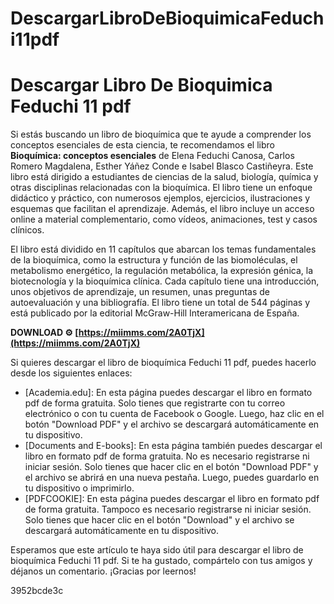 # DescargarLibroDeBioquimicaFeduchi11pdf
 
 
# Descargar Libro De Bioquimica Feduchi 11 pdf
     
Si estás buscando un libro de bioquímica que te ayude a comprender los conceptos esenciales de esta ciencia, te recomendamos el libro **Bioquímica: conceptos esenciales** de Elena Feduchi Canosa, Carlos Romero Magdalena, Esther Yáñez Conde e Isabel Blasco Castiñeyra. Este libro está dirigido a estudiantes de ciencias de la salud, biología, química y otras disciplinas relacionadas con la bioquímica. El libro tiene un enfoque didáctico y práctico, con numerosos ejemplos, ejercicios, ilustraciones y esquemas que facilitan el aprendizaje. Además, el libro incluye un acceso online a material complementario, como vídeos, animaciones, test y casos clínicos.
     
El libro está dividido en 11 capítulos que abarcan los temas fundamentales de la bioquímica, como la estructura y función de las biomoléculas, el metabolismo energético, la regulación metabólica, la expresión génica, la biotecnología y la bioquímica clínica. Cada capítulo tiene una introducción, unos objetivos de aprendizaje, un resumen, unas preguntas de autoevaluación y una bibliografía. El libro tiene un total de 544 páginas y está publicado por la editorial McGraw-Hill Interamericana de España.
 
**DOWNLOAD ⚙ [https://miimms.com/2A0TjX](https://miimms.com/2A0TjX)**


     
Si quieres descargar el libro de bioquímica Feduchi 11 pdf, puedes hacerlo desde los siguientes enlaces:
     
- [Academia.edu]: En esta página puedes descargar el libro en formato pdf de forma gratuita. Solo tienes que registrarte con tu correo electrónico o con tu cuenta de Facebook o Google. Luego, haz clic en el botón "Download PDF" y el archivo se descargará automáticamente en tu dispositivo.
- [Documents and E-books]: En esta página también puedes descargar el libro en formato pdf de forma gratuita. No es necesario registrarse ni iniciar sesión. Solo tienes que hacer clic en el botón "Download PDF" y el archivo se abrirá en una nueva pestaña. Luego, puedes guardarlo en tu dispositivo o imprimirlo.
- [PDFCOOKIE]: En esta página puedes descargar el libro en formato pdf de forma gratuita. Tampoco es necesario registrarse ni iniciar sesión. Solo tienes que hacer clic en el botón "Download" y el archivo se descargará automáticamente en tu dispositivo.

Esperamos que este artículo te haya sido útil para descargar el libro de bioquímica Feduchi 11 pdf. Si te ha gustado, compártelo con tus amigos y déjanos un comentario. ¡Gracias por leernos!

 3952bcde3c
 
